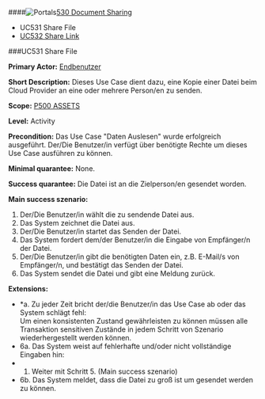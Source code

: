 ####![Portals](https://raw.github.com/massiveart/sulu-docs/master/use-cases/images/package-white.png)[530 Document Sharing](https://github.com/massiveart/sulu-docs/tree/master/use-cases/p500/p530 "530 Document Sharing")

* UC531 Share File
* [UC532 Share Link](https://github.com/massiveart/sulu-docs/tree/master/use-cases/p500/p530/UC532.md "UC532 Share Link")

###UC531 Share File

**Primary Actor:** [Endbenutzer](https://github.com/massiveart/sulu-docs/tree/master/system-specification/actors.md "Actors") 

**Short Description:** Dieses Use Case dient dazu, eine Kopie einer Datei beim Cloud Provider an eine oder mehrere Person/en zu senden. 

**Scope:** [P500 ASSETS](https://github.com/massiveart/sulu-docs/tree/master/system-specification/p500-assets "500 ASSETS") 

**Level:** Activity

**Precondition:** Das Use Case "Daten Auslesen" wurde erfolgreich ausgeführt. Der/Die Benutzer/in verfügt über benötigte Rechte um dieses Use Case ausführen zu können.

**Minimal quarantee:** None.

**Success quarantee:** Die Datei ist an die Zielperson/en gesendet worden.

**Main success szenario:** 

1. Der/Die Benutzer/in wählt die zu sendende Datei aus.
2. Das System zeichnet die Datei aus.
3. Der/Die Benutzer/in startet das Senden der Datei.
4. Das System fordert dem/der Benutzer/in die Eingabe von Empfänger/n der Datei.
5. Der/Die Benutzer/in gibt die benötigten Daten ein, z.B. E-Mail/s von Empfänger/n, und bestätigt das Senden der Datei.
6. Das System sendet die Datei und gibt eine Meldung zurück. 

**Extensions:**
* *a. Zu jeder Zeit bricht der/die Benutzer/in das Use Case ab oder das System schlägt fehl:	
Um einen konsistenten Zustand gewährleisten zu können müssen alle Transaktion sensitiven Zustände in jedem Schritt von Szenario wiederhergestellt werden können.
* 6a. Das System weist auf fehlerhafte und/oder nicht vollständige Eingaben hin:
 * 1. Weiter mit Schritt 5. (Main success szenario)  
* 6b. Das System meldet, dass die Datei zu groß ist um gesendet werden zu können.
 
 
      